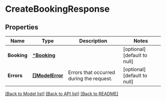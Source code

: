 # CreateBookingResponse

## Properties
Name | Type | Description | Notes
------------ | ------------- | ------------- | -------------
**Booking** | [***Booking**](Booking.md) |  | [optional] [default to null]
**Errors** | [**[]ModelError**](Error.md) | Errors that occurred during the request. | [optional] [default to null]

[[Back to Model list]](../README.md#documentation-for-models) [[Back to API list]](../README.md#documentation-for-api-endpoints) [[Back to README]](../README.md)

